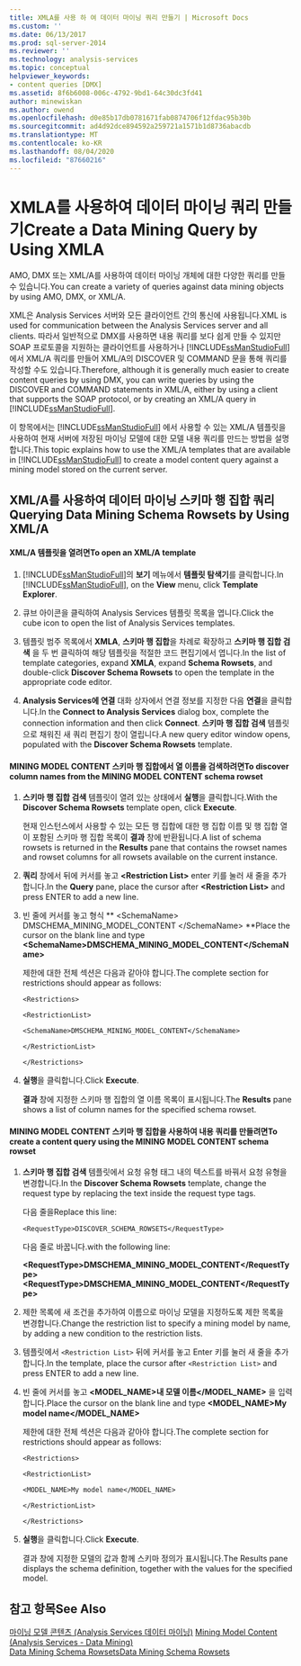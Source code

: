```yaml
---
title: XMLA를 사용 하 여 데이터 마이닝 쿼리 만들기 | Microsoft Docs
ms.custom: ''
ms.date: 06/13/2017
ms.prod: sql-server-2014
ms.reviewer: ''
ms.technology: analysis-services
ms.topic: conceptual
helpviewer_keywords:
- content queries [DMX]
ms.assetid: 8f6b6008-006c-4792-9bd1-64c30dc3fd41
author: minewiskan
ms.author: owend
ms.openlocfilehash: d0e85b17db0781671fab0874706f12fdac95b30b
ms.sourcegitcommit: ad4d92dce894592a259721a1571b1d8736abacdb
ms.translationtype: MT
ms.contentlocale: ko-KR
ms.lasthandoff: 08/04/2020
ms.locfileid: "87660216"
---
```

# <a name="create-a-data-mining-query-by-using-xmla"></a><span data-ttu-id="132d3-102">XMLA를 사용하여 데이터 마이닝 쿼리 만들기</span><span class="sxs-lookup"><span data-stu-id="132d3-102">Create a Data Mining Query by Using XMLA</span></span>
  <span data-ttu-id="132d3-103">AMO, DMX 또는 XML/A를 사용하여 데이터 마이닝 개체에 대한 다양한 쿼리를 만들 수 있습니다.</span><span class="sxs-lookup"><span data-stu-id="132d3-103">You can create a variety of queries against data mining objects by using AMO, DMX, or XML/A.</span></span>  
  
 <span data-ttu-id="132d3-104">XML은 Analysis Services 서버와 모든 클라이언트 간의 통신에 사용됩니다.</span><span class="sxs-lookup"><span data-stu-id="132d3-104">XML is used for communication between the Analysis Services server and all clients.</span></span> <span data-ttu-id="132d3-105">따라서 일반적으로 DMX를 사용하면 내용 쿼리를 보다 쉽게 만들 수 있지만 SOAP 프로토콜을 지원하는 클라이언트를 사용하거나 [!INCLUDE[ssManStudioFull](../../includes/ssmanstudiofull-md.md)]에서 XML/A 쿼리를 만들어 XML/A의 DISCOVER 및 COMMAND 문을 통해 쿼리를 작성할 수도 있습니다.</span><span class="sxs-lookup"><span data-stu-id="132d3-105">Therefore, although it is generally much easier to create content queries by using DMX, you can write queries by using the DISCOVER and COMMAND statements in XML/A, either by using a client that supports the SOAP protocol, or by creating an XML/A query in [!INCLUDE[ssManStudioFull](../../includes/ssmanstudiofull-md.md)].</span></span>  
  
 <span data-ttu-id="132d3-106">이 항목에서는 [!INCLUDE[ssManStudioFull](../../includes/ssmanstudiofull-md.md)] 에서 사용할 수 있는 XML/A 템플릿을 사용하여 현재 서버에 저장된 마이닝 모델에 대한 모델 내용 쿼리를 만드는 방법을 설명합니다.</span><span class="sxs-lookup"><span data-stu-id="132d3-106">This topic explains how to use the XML/A templates that are available in [!INCLUDE[ssManStudioFull](../../includes/ssmanstudiofull-md.md)] to create a model content query against a mining model stored on the current server.</span></span>  
  
## <a name="querying-data-mining-schema-rowsets-by-using-xmla"></a><span data-ttu-id="132d3-107">XML/A를 사용하여 데이터 마이닝 스키마 행 집합 쿼리</span><span class="sxs-lookup"><span data-stu-id="132d3-107">Querying Data Mining Schema Rowsets by Using XML/A</span></span>  
  
#### <a name="to-open-an-xmla-template"></a><span data-ttu-id="132d3-108">XML/A 템플릿을 열려면</span><span class="sxs-lookup"><span data-stu-id="132d3-108">To open an XML/A template</span></span>  
  
1.  <span data-ttu-id="132d3-109">[!INCLUDE[ssManStudioFull](../../includes/ssmanstudiofull-md.md)]의 **보기** 메뉴에서 **템플릿 탐색기**를 클릭합니다.</span><span class="sxs-lookup"><span data-stu-id="132d3-109">In [!INCLUDE[ssManStudioFull](../../includes/ssmanstudiofull-md.md)], on the **View** menu, click **Template Explorer**.</span></span>  
  
2.  <span data-ttu-id="132d3-110">큐브 아이콘을 클릭하여 Analysis Services 템플릿 목록을 엽니다.</span><span class="sxs-lookup"><span data-stu-id="132d3-110">Click the cube icon to open the list of Analysis Services templates.</span></span>  
  
3.  <span data-ttu-id="132d3-111">템플릿 범주 목록에서 **XMLA**, **스키마 행 집합**을 차례로 확장하고 **스키마 행 집합 검색** 을 두 번 클릭하여 해당 템플릿을 적절한 코드 편집기에서 엽니다.</span><span class="sxs-lookup"><span data-stu-id="132d3-111">In the list of template categories, expand **XMLA**, expand **Schema Rowsets**, and double-click **Discover Schema Rowsets** to open the template in the appropriate code editor.</span></span>  
  
4.  <span data-ttu-id="132d3-112">**Analysis Services에 연결** 대화 상자에서 연결 정보를 지정한 다음 **연결**을 클릭합니다.</span><span class="sxs-lookup"><span data-stu-id="132d3-112">In the **Connect to Analysis Services** dialog box, complete the connection information and then click **Connect**.</span></span> <span data-ttu-id="132d3-113">**스키마 행 집합 검색** 템플릿으로 채워진 새 쿼리 편집기 창이 열립니다.</span><span class="sxs-lookup"><span data-stu-id="132d3-113">A new query editor window opens, populated with the **Discover Schema Rowsets** template.</span></span>  
  
#### <a name="to-discover-column-names-from-the-mining-model-content-schema-rowset"></a><span data-ttu-id="132d3-114">MINING MODEL CONTENT 스키마 행 집합에서 열 이름을 검색하려면</span><span class="sxs-lookup"><span data-stu-id="132d3-114">To discover column names from the MINING MODEL CONTENT schema rowset</span></span>  
  
1.  <span data-ttu-id="132d3-115">**스키마 행 집합 검색** 템플릿이 열려 있는 상태에서 **실행**을 클릭합니다.</span><span class="sxs-lookup"><span data-stu-id="132d3-115">With the **Discover Schema Rowsets** template open, click **Execute**.</span></span>  
  
     <span data-ttu-id="132d3-116">현재 인스턴스에서 사용할 수 있는 모든 행 집합에 대한 행 집합 이름 및 행 집합 열이 포함된 스키마 행 집합 목록이 **결과** 창에 반환됩니다.</span><span class="sxs-lookup"><span data-stu-id="132d3-116">A list of schema rowsets is returned in the **Results** pane that contains the rowset names and rowset columns for all rowsets available on the current instance.</span></span>  
  
2.  <span data-ttu-id="132d3-117">**쿼리** 창에서 뒤에 커서를 놓고 **\<Restriction List>** enter 키를 눌러 새 줄을 추가 합니다.</span><span class="sxs-lookup"><span data-stu-id="132d3-117">In the **Query** pane, place the cursor after **\<Restriction List>** and press ENTER to add a new line.</span></span>  
  
3.  <span data-ttu-id="132d3-118">빈 줄에 커서를 놓고 형식 \*\* \<SchemaName> DMSCHEMA_MINING_MODEL_CONTENT \</SchemaName> \*\*</span><span class="sxs-lookup"><span data-stu-id="132d3-118">Place the cursor on the blank line and type **\<SchemaName>DMSCHEMA_MINING_MODEL_CONTENT\</SchemaName>**</span></span>  
  
     <span data-ttu-id="132d3-119">제한에 대한 전체 섹션은 다음과 같아야 합니다.</span><span class="sxs-lookup"><span data-stu-id="132d3-119">The complete section for restrictions should appear as follows:</span></span>  
  
     `<Restrictions>`  
  
     `<RestrictionList>`  
  
     `<SchemaName>DMSCHEMA_MINING_MODEL_CONTENT</SchemaName>`  
  
     `</RestrictionList>`  
  
     `</Restrictions>`  
  
4.  <span data-ttu-id="132d3-120">**실행**을 클릭합니다.</span><span class="sxs-lookup"><span data-stu-id="132d3-120">Click **Execute**.</span></span>  
  
     <span data-ttu-id="132d3-121">**결과** 창에 지정한 스키마 행 집합의 열 이름 목록이 표시됩니다.</span><span class="sxs-lookup"><span data-stu-id="132d3-121">The **Results** pane shows a list of column names for the specified schema rowset.</span></span>  
  
#### <a name="to-create-a-content-query-using-the-mining-model-content-schema-rowset"></a><span data-ttu-id="132d3-122">MINING MODEL CONTENT 스키마 행 집합을 사용하여 내용 쿼리를 만들려면</span><span class="sxs-lookup"><span data-stu-id="132d3-122">To create a content query using the MINING MODEL CONTENT schema rowset</span></span>  
  
1.  <span data-ttu-id="132d3-123">**스키마 행 집합 검색** 템플릿에서 요청 유형 태그 내의 텍스트를 바꿔서 요청 유형을 변경합니다.</span><span class="sxs-lookup"><span data-stu-id="132d3-123">In the **Discover Schema Rowsets** template, change the request type by replacing the text inside the request type tags.</span></span>  
  
     <span data-ttu-id="132d3-124">다음 줄을</span><span class="sxs-lookup"><span data-stu-id="132d3-124">Replace this line:</span></span>  
  
     `<RequestType>DISCOVER_SCHEMA_ROWSETS</RequestType>`  
  
     <span data-ttu-id="132d3-125">다음 줄로 바꿉니다.</span><span class="sxs-lookup"><span data-stu-id="132d3-125">with the following line:</span></span>  
  
     <span data-ttu-id="132d3-126">**\<RequestType>DMSCHEMA_MINING_MODEL_CONTENT\</RequestType>**</span><span class="sxs-lookup"><span data-stu-id="132d3-126">**\<RequestType>DMSCHEMA_MINING_MODEL_CONTENT\</RequestType>**</span></span>  
  
2.  <span data-ttu-id="132d3-127">제한 목록에 새 조건을 추가하여 이름으로 마이닝 모델을 지정하도록 제한 목록을 변경합니다.</span><span class="sxs-lookup"><span data-stu-id="132d3-127">Change the restriction list to specify a mining model by name, by adding a new condition to the restriction lists.</span></span>  
  
3.  <span data-ttu-id="132d3-128">템플릿에서 `<Restriction List>` 뒤에 커서를 놓고 Enter 키를 눌러 새 줄을 추가합니다.</span><span class="sxs-lookup"><span data-stu-id="132d3-128">In the template, place the cursor after `<Restriction List>` and press ENTER to add a new line.</span></span>  
  
4.  <span data-ttu-id="132d3-129">빈 줄에 커서를 놓고 **<MODEL_NAME>내 모델 이름</MODEL_NAME>** 을 입력합니다.</span><span class="sxs-lookup"><span data-stu-id="132d3-129">Place the cursor on the blank line and type **<MODEL_NAME>My model name</MODEL_NAME>**</span></span>  
  
     <span data-ttu-id="132d3-130">제한에 대한 전체 섹션은 다음과 같아야 합니다.</span><span class="sxs-lookup"><span data-stu-id="132d3-130">The complete section for restrictions should appear as follows:</span></span>  
  
     `<Restrictions>`  
  
     `<RestrictionList>`  
  
     `<MODEL_NAME>My model name</MODEL_NAME>`  
  
     `</RestrictionList>`  
  
     `</Restrictions>`  
  
5.  <span data-ttu-id="132d3-131">**실행**을 클릭합니다.</span><span class="sxs-lookup"><span data-stu-id="132d3-131">Click **Execute**.</span></span>  
  
     <span data-ttu-id="132d3-132">결과 창에 지정한 모델의 값과 함께 스키마 정의가 표시됩니다.</span><span class="sxs-lookup"><span data-stu-id="132d3-132">The Results pane displays the schema definition, together with the values for the specified model.</span></span>  
  
## <a name="see-also"></a><span data-ttu-id="132d3-133">참고 항목</span><span class="sxs-lookup"><span data-stu-id="132d3-133">See Also</span></span>  
 <span data-ttu-id="132d3-134">[마이닝 모델 콘텐츠 &#40;Analysis Services 데이터 마이닝&#41;](mining-model-content-analysis-services-data-mining.md) </span><span class="sxs-lookup"><span data-stu-id="132d3-134">[Mining Model Content &#40;Analysis Services - Data Mining&#41;](mining-model-content-analysis-services-data-mining.md) </span></span>  
 [<span data-ttu-id="132d3-135">Data Mining Schema Rowsets</span><span class="sxs-lookup"><span data-stu-id="132d3-135">Data Mining Schema Rowsets</span></span>](https://docs.microsoft.com/bi-reference/schema-rowsets/data-mining/data-mining-schema-rowsets) 
  
  
